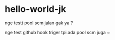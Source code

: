 # hello-world-jk


nge testt pool scm jalan gak ya ?

nge test github hook triger tpi ada pool scm juga ~
